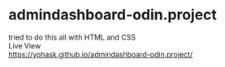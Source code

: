 # admindashboard-odin.project
tried to do this all with HTML and CSS <br>
Live View <br>
https://yohask.github.io/admindashboard-odin.project/

